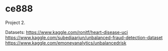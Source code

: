 # ce888
Project 2.

Datasets:
https://www.kaggle.com/ronitf/heart-disease-uci
https://www.kaggle.com/subediaarjun/unbalanced-fraud-detection-dataset
https://www.kaggle.com/emoneyanalytics/unbalancedrisk
